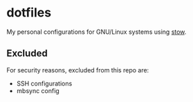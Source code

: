 # dotfiles

My personal configurations for GNU/Linux systems using [stow](https://www.gnu.org/software/stow/).

## Excluded

For security reasons, excluded from this repo are:

- SSH configurations
- mbsync config
